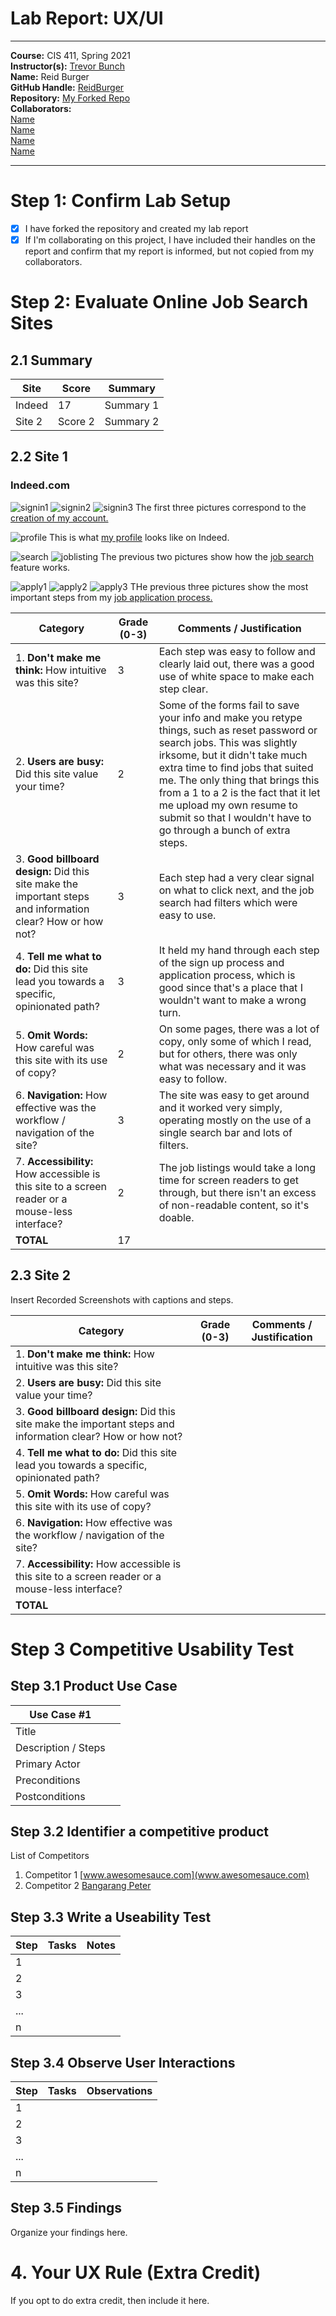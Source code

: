 # Lab Report: UX/UI
___
**Course:** CIS 411, Spring 2021  
**Instructor(s):** [Trevor Bunch](https://github.com/trevordbunch)  
**Name:** Reid Burger   
**GitHub Handle:** [ReidBurger](https://github.com/ReidBurger)   
**Repository:** [My Forked Repo](https://github.com/ReidBurger/cis411_lab3_uiux)   
**Collaborators:**   
[Name](https://github.com/)   
[Name](https://github.com/)   
[Name](https://github.com/)   
[Name](https://github.com/)   
___

# Step 1: Confirm Lab Setup
- [x] I have forked the repository and created my lab report
- [x] If I'm collaborating on this project, I have included their handles on the report and confirm that my report is informed, but not copied from my collaborators.

# Step 2: Evaluate Online Job Search Sites

## 2.1 Summary
| Site | Score | Summary |
|---|---|---|
| Indeed | 17 | Summary 1 |
| Site 2 | Score 2 | Summary 2 |

## 2.2 Site 1
### Indeed.com

![signin1](../../assets/indeed_signin1)
![signin2](../../assets/indeed_signin2)
![signin3](../../assets/indeed_signin3)
The first three pictures correspond to the [creation of my account.](https://www.indeed.com/)

![profile](../../assets/indeed_profile)
This is what [my profile](https://my.indeed.com/resume?from=login&continue=https%3A%2F%2Fwww.indeed.com%2F) looks like on Indeed.

![search](../../assets/indeed_search)
![joblisting](../../assets/indeed_joblisting)
The previous two pictures show how the [job search](https://www.indeed.com/?from=gnav-resume--myind) feature works.

![apply1](../../assets/indeed_apply1)
![apply2](../../assets/indeed_apply2)
![apply3](../../assets/indeed_apply3)
THe previous three pictures show the most important steps from my [job application process.](https://www.indeed.com/jobs?q=game%20design&l&vjk=b3221370c0c04ac2)


| Category | Grade (0-3) | Comments / Justification |
|---|---|---|
| 1. **Don't make me think:** How intuitive was this site? | 3 | Each step was easy to follow and clearly laid out, there was a good use of white space to make each step clear. |
| 2. **Users are busy:** Did this site value your time?  | 2 | Some of the forms fail to save your info and make you retype things, such as reset password or search jobs. This was slightly irksome, but it didn't take much extra time to find jobs that suited me. The only thing that brings this from a 1 to a 2 is the fact that it let me upload my own resume to submit so that I wouldn't have to go through a bunch of extra steps. |
| 3. **Good billboard design:** Did this site make the important steps and information clear? How or how not? | 3 | Each step had a very clear signal on what to click next, and the job search had filters which were easy to use. |
| 4. **Tell me what to do:** Did this site lead you towards a specific, opinionated path? | 3 | It held my hand through each step of the sign up process and application process, which is good since that's a place that I wouldn't want to make a wrong turn. |
| 5. **Omit Words:** How careful was this site with its use of copy? | 2 | On some pages, there was a lot of copy, only some of which I read, but for others, there was only what was necessary and it was easy to follow. |
| 6. **Navigation:** How effective was the workflow / navigation of the site? | 3 | The site was easy to get around and it worked very simply, operating mostly on the use of a single search bar and lots of filters. |
| 7. **Accessibility:** How accessible is this site to a screen reader or a mouse-less interface? | 2 | The job listings would take a long time for screen readers to get through, but there isn't an excess of non-readable content, so it's doable. |
| **TOTAL** | 17 |   |

## 2.3 Site 2
Insert Recorded Screenshots with captions and steps.

| Category | Grade (0-3) | Comments / Justification |
|---|---|---|
| 1. **Don't make me think:** How intuitive was this site? |   |   |
| 2. **Users are busy:** Did this site value your time?  |   |   |
| 3. **Good billboard design:** Did this site make the important steps and information clear? How or how not? |   |   |
| 4. **Tell me what to do:** Did this site lead you towards a specific, opinionated path? |   |   |
| 5. **Omit Words:** How careful was this site with its use of copy? |   |   |
| 6. **Navigation:** How effective was the workflow / navigation of the site? |   |   |
| 7. **Accessibility:** How accessible is this site to a screen reader or a mouse-less interface? |   |   |
| **TOTAL** |   |   |


# Step 3 Competitive Usability Test

## Step 3.1 Product Use Case

| Use Case #1 | |
|---|---|
| Title | |
| Description / Steps | |
| Primary Actor | |
| Preconditions | |
| Postconditions | |

## Step 3.2 Identifier a competitive product

List of Competitors
1. Competitor 1 [www.awesomesauce.com](www.awesomesauce.com)
2. Competitor 2 [Bangarang Peter](https://www.youtube.com/watch?v=4PNOccSUb1Q)

## Step 3.3 Write a Useability Test

| Step | Tasks | Notes |
|---|---|---|
| 1 |   |   |
| 2 |   |   |
| 3 |   |   |
| ... |   |   |
| n |   |   |

## Step 3.4 Observe User Interactions

| Step | Tasks | Observations |
|---|---|---|
| 1 |   |   |
| 2 |   |   |
| 3 |   |   |
| ... |   |   |
| n |   |   |

## Step 3.5 Findings
Organize your findings here.

# 4. Your UX Rule (Extra Credit)
If you opt to do extra credit, then include it here.